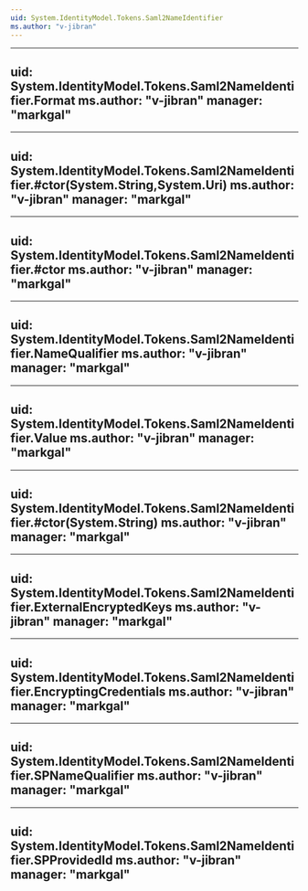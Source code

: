 ```yaml
---
uid: System.IdentityModel.Tokens.Saml2NameIdentifier
ms.author: "v-jibran"
---
```


---
uid: System.IdentityModel.Tokens.Saml2NameIdentifier.Format
ms.author: "v-jibran"
manager: "markgal"
---

---
uid: System.IdentityModel.Tokens.Saml2NameIdentifier.#ctor(System.String,System.Uri)
ms.author: "v-jibran"
manager: "markgal"
---

---
uid: System.IdentityModel.Tokens.Saml2NameIdentifier.#ctor
ms.author: "v-jibran"
manager: "markgal"
---

---
uid: System.IdentityModel.Tokens.Saml2NameIdentifier.NameQualifier
ms.author: "v-jibran"
manager: "markgal"
---

---
uid: System.IdentityModel.Tokens.Saml2NameIdentifier.Value
ms.author: "v-jibran"
manager: "markgal"
---

---
uid: System.IdentityModel.Tokens.Saml2NameIdentifier.#ctor(System.String)
ms.author: "v-jibran"
manager: "markgal"
---

---
uid: System.IdentityModel.Tokens.Saml2NameIdentifier.ExternalEncryptedKeys
ms.author: "v-jibran"
manager: "markgal"
---

---
uid: System.IdentityModel.Tokens.Saml2NameIdentifier.EncryptingCredentials
ms.author: "v-jibran"
manager: "markgal"
---

---
uid: System.IdentityModel.Tokens.Saml2NameIdentifier.SPNameQualifier
ms.author: "v-jibran"
manager: "markgal"
---

---
uid: System.IdentityModel.Tokens.Saml2NameIdentifier.SPProvidedId
ms.author: "v-jibran"
manager: "markgal"
---
